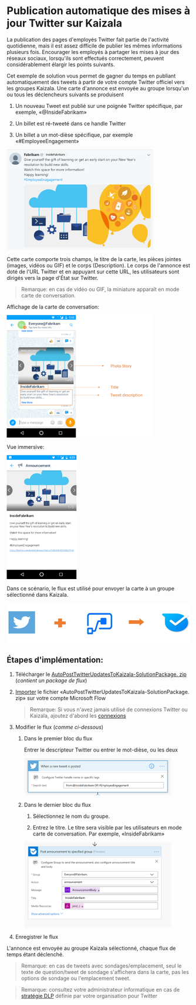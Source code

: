 # <a name="auto-post-twitter-updates-to-kaizala"></a>Publication automatique des mises à jour Twitter sur Kaizala

La publication des pages d'employés Twitter fait partie de l'activité quotidienne, mais il est assez difficile de publier les mêmes informations plusieurs fois. Encourager les employés à partager les mises à jour des réseaux sociaux, lorsqu'ils sont effectués correctement, peuvent considérablement élargir les points suivants. 

Cet exemple de solution vous permet de gagner du temps en publiant automatiquement des tweets à partir de votre compte Twitter officiel vers les groupes Kaizala. Une carte d'annonce est envoyée au groupe lorsqu'un ou tous les déclencheurs suivants se produisent

1. Un nouveau Tweet est publié sur une poignée Twitter spécifique, par exemple, «@InsideFabrikam»

2. Un billet est ré-tweeté dans ce handle Twitter 
    
3. Un billet a un mot-dièse spécifique, par exemple «#EmployeeEngagement»

<img src="AutoPostTwitterUpdatesToKaizalaImages/6.png" alt="Tweet" width="400" />

Cette carte comporte trois champs, le titre de la carte, les pièces jointes (images, vidéos ou GIF) et le corps (Description). Le corps de l'annonce est doté de l'URL Twitter et en appuyant sur cette URL, les utilisateurs sont dirigés vers la page d'État sur Twitter.

> Remarque: en cas de vidéo ou GIF, la miniature apparaît en mode carte de conversation.

Affichage de la carte de conversation:

<img src="AutoPostTwitterUpdatesToKaizalaImages/1.png" alt="Chat card view Logo" width="400" />

Vue immersive:

<img src="AutoPostTwitterUpdatesToKaizalaImages/2.png" alt="Immersive view Logo" width="190" />

Dans ce scénario, le flux est utilisé pour envoyer la carte à un groupe sélectionné dans Kaizala.

<img src="AutoPostTwitterUpdatesToKaizalaImages/3.png" alt="Flow+Twitter>Kaizala" width="500" />

## <a name="implementation-steps"></a>Étapes d'implémentation:

1. Télécharger le [AutoPostTwitterUpdatesToKaizala-SolutionPackage. zip](https://aka.ms/AutoPostTwitterUpdatesToKaizala-SolutionPackage.zip) (*contient un package de flux*)

2. [Importer](https://flow.microsoft.com/en-us/blog/import-export-bap-packages/) le fichier «AutoPostTwitterUpdatesToKaizala-SolutionPackage. zip» sur votre compte Microsoft Flow

     > Remarque: Si vous n'avez jamais utilisé de connexions Twitter ou Kaizala, ajoutez d'abord les [connexions](https://docs.microsoft.com/en-us/flow/add-manage-connections)

3. Modifier le flux (*comme ci-dessous*)

    1.  Dans le premier bloc du flux
    
        Entrer le descripteur Twitter ou entrer le mot-dièse, ou les deux
        
        <img src="AutoPostTwitterUpdatesToKaizalaImages/4.PNG" alt="Firstblock>Kaizala" width="400" />
    
    2.  Dans le dernier bloc du flux
      
        1. Sélectionnez le nom du groupe. 
    
        2. Entrez le titre. Le titre sera visible par les utilisateurs en mode carte de conversation. Par exemple, «InsideFabrikam»
     
        <img src="AutoPostTwitterUpdatesToKaizalaImages/5.PNG" alt="Flow+Twitter>Kaizala" width="400" />
     
4. Enregistrer le flux

L'annonce est envoyée au groupe Kaizala sélectionné, chaque flux de temps étant déclenché.

> Remarque: en cas de tweets avec sondages/emplacement, seul le texte de question/tweet de sondage s'affichera dans la carte, pas les options de sondage ou l'emplacement tweet.

> Remarque: consultez votre administrateur informatique en cas de [stratégie DLP](https://docs.microsoft.com/en-us/flow/prevent-data-loss) définie par votre organisation pour Twitter
